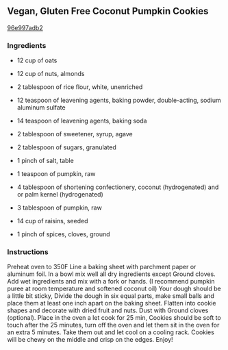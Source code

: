 ## Vegan, Gluten Free Coconut Pumpkin Cookies

[96e997adb2](http://www.food.com/recipe/vegan-gluten-free-coconut-pumpkin-cookies-509464)

### Ingredients

 - 12 cup of oats

 - 12 cup of nuts, almonds

 - 2 tablespoon of rice flour, white, unenriched

 - 12 teaspoon of leavening agents, baking powder, double-acting, sodium aluminum sulfate

 - 14 teaspoon of leavening agents, baking soda

 - 2 tablespoon of sweetener, syrup, agave

 - 2 tablespoon of sugars, granulated

 - 1 pinch of salt, table

 - 1 teaspoon of pumpkin, raw

 - 4 tablespoon of shortening confectionery, coconut (hydrogenated) and or palm kernel (hydrogenated)

 - 3 tablespoon of pumpkin, raw

 - 14 cup of raisins, seeded

 - 1 pinch of spices, cloves, ground

### Instructions

Preheat oven to 350F Line a baking sheet with parchment paper or aluminum foil. In a bowl mix well all dry ingredients except Ground cloves. Add wet ingredients and mix with a fork or hands. (I recommend pumpkin puree at room temperature and softened coconut oil) Your dough should be a little bit sticky, Divide the dough in six equal parts, make small balls and place them at least one inch apart on the baking sheet. Flatten into cookie shapes and decorate with dried fruit and nuts. Dust with Ground cloves (optional). Place in the oven a let cook for 25 min, Cookies should be soft to touch after the 25 minutes, turn off the oven and let them sit in the oven for an extra 5 minutes. Take them out and let cool on a cooling rack. Cookies will be chewy on the middle and crisp on the edges. Enjoy!
